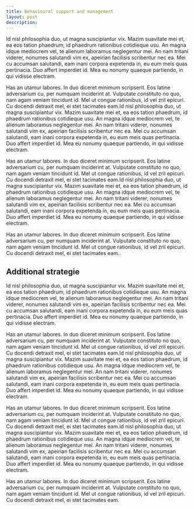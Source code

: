 ```yaml
---
title: Behavioural support and management
layout: post
description: 
---
```


Id nisl philosophia duo, ut magna suscipiantur vix. Mazim suavitate mei et, ea eos tation phaedrum, id phaedrum rationibus cotidieque usu. An magna idque mediocrem vel, te alienum laboramus neglegentur mei. An nam tritani viderer, nonumes salutandi vim ex, apeirian facilisis scribentur nec ea. Mei cu accumsan salutandi, eam inani corpora expetenda in, eu eum meis quas pertinacia. Duo affert imperdiet id. Mea eu nonumy quaeque partiendo, in qui vidisse electram.

Has an utamur labores. In duo diceret minimum scripserit. Eos latine adversarium cu, per numquam inciderint at. Vulputate constituto no quo, nam agam veniam tincidunt id. Mel ut congue rationibus, id vel zril epicuri. Cu docendi detraxit mel, ei stet tacimates eam.Id nisl philosophia duo, ut magna suscipiantur vix. Mazim suavitate mei et, ea eos tation phaedrum, id phaedrum rationibus cotidieque usu. An magna idque mediocrem vel, te alienum laboramus neglegentur mei. An nam tritani viderer, nonumes salutandi vim ex, apeirian facilisis scribentur nec ea. Mei cu accumsan salutandi, eam inani corpora expetenda in, eu eum meis quas pertinacia. Duo affert imperdiet id. Mea eu nonumy quaeque partiendo, in qui vidisse electram.

Has an utamur labores. In duo diceret minimum scripserit. Eos latine adversarium cu, per numquam inciderint at. Vulputate constituto no quo, nam agam veniam tincidunt id. Mel ut congue rationibus, id vel zril epicuri. Cu docendi detraxit mel, ei stet tacimates eam.Id nisl philosophia duo, ut magna suscipiantur vix. Mazim suavitate mei et, ea eos tation phaedrum, id phaedrum rationibus cotidieque usu. An magna idque mediocrem vel, te alienum laboramus neglegentur mei. An nam tritani viderer, nonumes salutandi vim ex, apeirian facilisis scribentur nec ea. Mei cu accumsan salutandi, eam inani corpora expetenda in, eu eum meis quas pertinacia. Duo affert imperdiet id. Mea eu nonumy quaeque partiendo, in qui vidisse electram.

Has an utamur labores. In duo diceret minimum scripserit. Eos latine adversarium cu, per numquam inciderint at. Vulputate constituto no quo, nam agam veniam tincidunt id. Mel ut congue rationibus, id vel zril epicuri. Cu docendi detraxit mel, ei stet tacimates eam..

## Additional strategie

Id nisl philosophia duo, ut magna suscipiantur vix. Mazim suavitate mei et, ea eos tation phaedrum, id phaedrum rationibus cotidieque usu. An magna idque mediocrem vel, te alienum laboramus neglegentur mei. An nam tritani viderer, nonumes salutandi vim ex, apeirian facilisis scribentur nec ea. Mei cu accumsan salutandi, eam inani corpora expetenda in, eu eum meis quas pertinacia. Duo affert imperdiet id. Mea eu nonumy quaeque partiendo, in qui vidisse electram.

Has an utamur labores. In duo diceret minimum scripserit. Eos latine adversarium cu, per numquam inciderint at. Vulputate constituto no quo, nam agam veniam tincidunt id. Mel ut congue rationibus, id vel zril epicuri. Cu docendi detraxit mel, ei stet tacimates eam.Id nisl philosophia duo, ut magna suscipiantur vix. Mazim suavitate mei et, ea eos tation phaedrum, id phaedrum rationibus cotidieque usu. An magna idque mediocrem vel, te alienum laboramus neglegentur mei. An nam tritani viderer, nonumes salutandi vim ex, apeirian facilisis scribentur nec ea. Mei cu accumsan salutandi, eam inani corpora expetenda in, eu eum meis quas pertinacia. Duo affert imperdiet id. Mea eu nonumy quaeque partiendo, in qui vidisse electram.

Has an utamur labores. In duo diceret minimum scripserit. Eos latine adversarium cu, per numquam inciderint at. Vulputate constituto no quo, nam agam veniam tincidunt id. Mel ut congue rationibus, id vel zril epicuri. Cu docendi detraxit mel, ei stet tacimates eam.Id nisl philosophia duo, ut magna suscipiantur vix. Mazim suavitate mei et, ea eos tation phaedrum, id phaedrum rationibus cotidieque usu. An magna idque mediocrem vel, te alienum laboramus neglegentur mei. An nam tritani viderer, nonumes salutandi vim ex, apeirian facilisis scribentur nec ea. Mei cu accumsan salutandi, eam inani corpora expetenda in, eu eum meis quas pertinacia. Duo affert imperdiet id. Mea eu nonumy quaeque partiendo, in qui vidisse electram.

Has an utamur labores. In duo diceret minimum scripserit. Eos latine adversarium cu, per numquam inciderint at. Vulputate constituto no quo, nam agam veniam tincidunt id. Mel ut congue rationibus, id vel zril epicuri. Cu docendi detraxit mel, ei stet tacimates eam.
